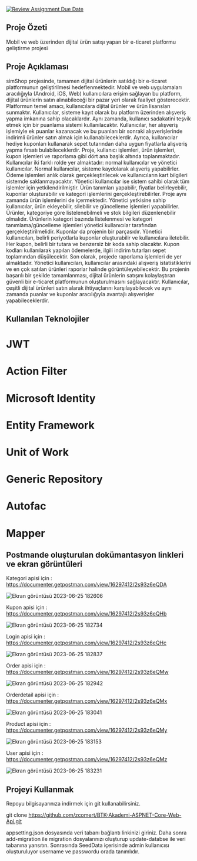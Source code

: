 [![Review Assignment Due Date](https://classroom.github.com/assets/deadline-readme-button-24ddc0f5d75046c5622901739e7c5dd533143b0c8e959d652212380cedb1ea36.svg)](https://classroom.github.com/a/EBv50WFu)

## Proje Özeti 

Mobil ve web üzerinden dijital ürün satışı yapan bir e-ticaret platformu geliştirme projesi


## Proje Açıklaması

simShop projesinde, tamamen dijital ürünlerin satıldığı bir e-ticaret platformunun geliştirilmesi hedeflenmektedir. Mobil ve web uygulamaları aracılığıyla (Android, iOS, Web) kullanıcılara erişim sağlayan bu platform, dijital ürünlerin satın alınabileceği bir pazar yeri olarak faaliyet gösterecektir.
Platformun temel amacı, kullanıcılara dijital ürünler ve ürün lisansları sunmaktır. Kullanıcılar, sisteme kayıt olarak bu platform üzerinden alışveriş yapma imkanına sahip olacaklardır. Aynı zamanda, kullanıcı sadakatini teşvik etmek için bir puanlama sistemi kullanılacaktır. Kullanıcılar, her alışveriş işlemiyle ek puanlar kazanacak ve bu puanları bir sonraki alışverişlerinde indirimli ürünler satın almak için kullanabileceklerdir. Ayrıca, kullanıcılar hediye kuponları kullanarak sepet tutarından daha uygun fiyatlarla alışveriş yapma fırsatı bulabileceklerdir.
Proje, kullanıcı işlemleri, ürün işlemleri, kupon işlemleri ve raporlama gibi dört ana başlık altında toplanmaktadır. Kullanıcılar iki farklı rolde yer almaktadır: normal kullanıcılar ve yönetici kullanıcılar. Normal kullanıcılar, sisteme kaydolarak alışveriş yapabilirler. Ödeme işlemleri anlık olarak gerçekleştirilecek ve kullanıcıların kart bilgileri sistemde saklanmayacaktır. Yönetici kullanıcılar ise sistem sahibi olarak tüm işlemler için yetkilendirilmiştir. Ürün tanımları yapabilir, fiyatlar belirleyebilir, kuponlar oluşturabilir ve kategori işlemlerini gerçekleştirebilirler.
Proje aynı zamanda ürün işlemlerini de içermektedir. Yönetici yetkisine sahip kullanıcılar, ürün ekleyebilir, silebilir ve güncelleme işlemleri yapabilirler. Ürünler, kategoriye göre listelenebilmeli ve stok bilgileri düzenlenebilir olmalıdır. Ürünlerin kategori bazında listelenmesi ve kategori tanımlama/güncelleme işlemleri yönetici kullanıcılar tarafından gerçekleştirilmelidir.
Kuponlar da projenin bir parçasıdır. Yönetici kullanıcıları, belirli periyotlarla kuponlar oluşturabilir ve kullanıcılara iletebilir. Her kupon, belirli bir tutara ve benzersiz bir koda sahip olacaktır. Kupon kodları kullanılarak yapılan ödemelerde, ilgili indirim tutarları sepet toplamından düşülecektir.
Son olarak, projede raporlama işlemleri de yer almaktadır. Yönetici kullanıcıları, kullanıcılar arasındaki alışveriş istatistiklerini ve en çok satılan ürünleri raporlar halinde görüntüleyebilecektir.
Bu projenin başarılı bir şekilde tamamlanması, dijital ürünlerin satışını kolaylaştıran güvenli bir e-ticaret platformunun oluşturulmasını sağlayacaktır. Kullanıcılar, çeşitli dijital ürünleri satın alarak ihtiyaçlarını karşılayabilecek ve aynı zamanda puanlar ve kuponlar aracılığıyla avantajlı alışverişler yapabileceklerdir.

## Kullanılan Teknolojiler

# JWT
# Action Filter
# Microsoft Identity 
# Entity Framework
# Unit of Work
# Generic Repository
# Autofac
# Mapper


## Postmande oluşturulan dokümantasyon linkleri ve ekran görüntüleri

Kategori apisi için : https://documenter.getpostman.com/view/16297412/2s93z6eQDA

![Ekran görüntüsü 2023-06-25 182606](https://github.com/P259-Simpra-NET-Bootcamp/final-elifercann/assets/77544444/cc8b89c9-7b12-4648-ab30-7a97e6c36d6e)



Kupon apisi için : https://documenter.getpostman.com/view/16297412/2s93z6eQHb 

![Ekran görüntüsü 2023-06-25 182734](https://github.com/P259-Simpra-NET-Bootcamp/final-elifercann/assets/77544444/50810698-ff38-40e3-ac5b-5360d03b05ef)



Login apisi için : https://documenter.getpostman.com/view/16297412/2s93z6eQHc

![Ekran görüntüsü 2023-06-25 182837](https://github.com/P259-Simpra-NET-Bootcamp/final-elifercann/assets/77544444/f416775b-a23a-41f7-9713-13ae05b15c53)



Order apisi için : https://documenter.getpostman.com/view/16297412/2s93z6eQMw

![Ekran görüntüsü 2023-06-25 182942](https://github.com/P259-Simpra-NET-Bootcamp/final-elifercann/assets/77544444/a89bed4b-0d05-4f02-84f7-a6a872a1d80e)



Orderdetail apisi için : https://documenter.getpostman.com/view/16297412/2s93z6eQMx

![Ekran görüntüsü 2023-06-25 183041](https://github.com/P259-Simpra-NET-Bootcamp/final-elifercann/assets/77544444/5661da82-36fb-405c-b2b1-372ea9699f86)



Product apisi için : https://documenter.getpostman.com/view/16297412/2s93z6eQMy

![Ekran görüntüsü 2023-06-25 183153](https://github.com/P259-Simpra-NET-Bootcamp/final-elifercann/assets/77544444/0e880341-6176-419b-b67f-445a1f1f83c1)



User apisi için : https://documenter.getpostman.com/view/16297412/2s93z6eQMz

![Ekran görüntüsü 2023-06-25 183231](https://github.com/P259-Simpra-NET-Bootcamp/final-elifercann/assets/77544444/60f4245e-9bfb-40e5-93db-6d7fc5c946e3)


## Projeyi Kullanmak

Repoyu bilgisayarınıza indirmek için git kullanabilirsiniz.

git clone https://github.com/zcomert/BTK-Akademi-ASPNET-Core-Web-Api.git

appsetting.json dosyasında veri tabanı bağlantı linkinizi giriniz. Daha sonra add-migration ile migration dosyalarınızı oluşturup update-databse ile veri tabanına yansıtın. Sonrasında SeedData içerisinde admin kullanıcısı oluşturuluyor username ve passwordu orada tanımlıdır. 
